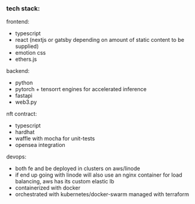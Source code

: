 ### tech stack:

frontend:

- typescript
- react (nextjs or gatsby depending on amount of static content to be supplied)
- emotion css
- ethers.js

backend:

- python
- pytorch + tensorrt engines for accelerated inference
- fastapi
- web3.py

nft contract:

- typescript
- hardhat
- waffle with mocha for unit-tests
- opensea integration

devops:

- both fe and be deployed in clusters on aws/linode
- if end up going with linode will also use an nginx container for load balancing, aws has its custom elastic lb
- containerized with docker
- orchestrated with kubernetes/docker-swarm
  managed with terraform
